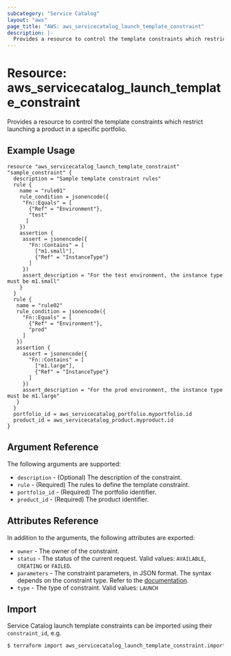 ```yaml
---
subcategory: "Service Catalog"
layout: "aws"
page_title: "AWS: aws_servicecatalog_launch_template_constraint"
description: |-
  Provides a resource to control the template constraints which restrict launching a product in a specific portfolio
---
```


# Resource: aws_servicecatalog_launch_template_constraint

Provides a resource to control the template constraints which restrict launching a product in a specific portfolio.

## Example Usage

```hcl
resource "aws_servicecatalog_launch_template_constraint" "sample_constraint" {
  description = "Sample template constraint rules"
  rule {
    name = "rule01"
    rule_condition = jsonencode({
     "Fn::Equals" = [
       {"Ref" = "Environment"},
       "test"
      ]
    })
    assertion {
     assert = jsonencode({
       "Fn::Contains" = [
         ["m1.small"],
         {"Ref" = "InstanceType"}
       ]
     })
     assert_description = "For the test environment, the instance type must be m1.small"
    }
  }
  rule {
   name = "rule02"
   rule_condition = jsonencode({
     "Fn::Equals" = [
       {"Ref" = "Environment"}, 
       "prod"
     ]
   })
   assertion {
     assert = jsonencode({
       "Fn::Contains" = [
         ["m1.large"],
         {"Ref" = "InstanceType"} 
       ]
     })
     assert_description = "For the prod environment, the instance type must be m1.large"
   }
  }
  portfolio_id = aws_servicecatalog_portfolio.myportfolio.id
  product_id = aws_servicecatalog_product.myproduct.id
}
```

## Argument Reference

The following arguments are supported:

* `description` - (Optional) The description of the constraint.
* `rule` - (Required) The rules to define the template constraint.
* `portfolio_id` - (Required) The portfolio identifier.
* `product_id` - (Required) The product identifier.

## Attributes Reference

In addition to the arguments, the following attributes are exported:

* `owner` - The owner of the constraint.
* `status` - The status of the current request. Valid values: `AVAILABLE`, `CREATING` or `FAILED`.
* `parameters` - The constraint parameters, in JSON format. The syntax depends on the constraint type. Refer to the [documentation](https://docs.aws.amazon.com/servicecatalog/latest/dg/API_CreateConstraint.html#API_CreateConstraint_RequestSyntax).
* `type` - The type of constraint. Valid values: `LAUNCH`

## Import

Service Catalog launch template constraints can be imported using their `constraint_id`, e.g.

```bash
$ terraform import aws_servicecatalog_launch_template_constraint.imported cons-ae6xqmxl4lgfg
```
